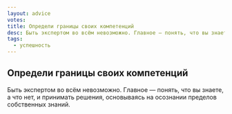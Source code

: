 ```yaml
---
layout: advice
votes:
title: Определи границы своих компетенций
desc: Быть экспертом во всём невозможно. Главное — понять, что вы знаете, а что нет.
tags:
  - успешность
---
```


## Определи границы своих компетенций

Быть экспертом во всём невозможно. Главное — понять, что вы знаете, а что нет, и принимать решения, основываясь на осознании пределов собственных знаний.
